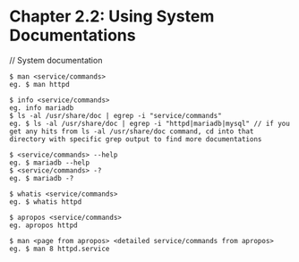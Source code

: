 # **Chapter 2.2: Using System Documentations**

// System documentation 

    $ man <service/commands>
    eg. $ man httpd

    $ info <service/commands>
    eg. info mariadb
    $ ls -al /usr/share/doc | egrep -i "service/commands"
    eg.	$ ls -al /usr/share/doc | egrep -i "httpd|mariadb|mysql" // if you get any hits from ls -al /usr/share/doc command, cd into that directory with specific grep output to find more documentations
    
    $ <service/commands> --help
    eg. $ mariadb --help
    $ <service/commands> -?
    eg. $ mariadb -?
    
    $ whatis <service/commands>
    eg. $ whatis httpd
    
    $ apropos <service/commands>
    eg. apropos httpd

    $ man <page from apropos> <detailed service/commands from apropos>
    eg. $ man 8 httpd.service
